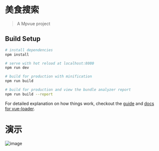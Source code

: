 # 美食搜索

> A Mpvue project

## Build Setup

``` bash
# install dependencies
npm install

# serve with hot reload at localhost:8080
npm run dev

# build for production with minification
npm run build

# build for production and view the bundle analyzer report
npm run build --report
```

For detailed explanation on how things work, checkout the [guide](http://vuejs-templates.github.io/webpack/) and [docs for vue-loader](http://vuejs.github.io/vue-loader).

# 演示
![image](https://mpvue-fg.oss-cn-beijing.aliyuncs.com/Jietu20180408-183508-HD.gif?Expires=1523187803&OSSAccessKeyId=TMP.AQFn_OMViFcogWhaszTsPCTE6bXv5eiiFWM24VqgsDKyvI8TQRx2OSSk4twuMC4CFQCyF5tgS6PM9DFFGRSX6pJ_mUwHBAIVAOAlopcUg1DRJYEuThdq_E7LYPCd&Signature=%2FbxMuGw%2BxEIxRTHitUuhzE14Vzc%3D)
